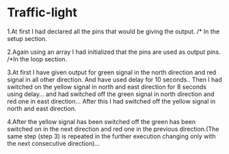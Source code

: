 # Traffic-light
1.At first I had declared all the pins that would be giving the
output.
/* In the setup section.

2.Again using an array I had initialized that the pins are used
as output pins.
/*In the loop section.

3.At first I have given output for green signal in the north
direction and red signal in all other direction.
And have used delay for 10 seconds..
Then I had switched on the yellow signal in north and east
direction for 8 seconds using delay… and had switched off
the green signal in north direction and red one in east
direction…
After this I had switched off the yellow signal in north and
east direction.

4.After the yellow signal has been switched off the green has
been switched on in the next direction and red one in the
previous direction.(The same step (step 3) is repeated in
the further execution changing only with the next
consecutive direction)…
